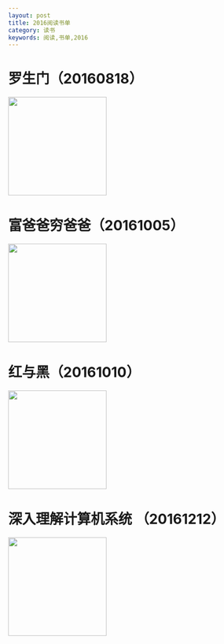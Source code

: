 ```yaml
---
layout: post
title: 2016阅读书单
category: 读书
keywords: 阅读,书单,2016
---
```


# 罗生门（20160818）

<img src="https://gss2.bdstatic.com/9fo3dSag_xI4khGkpoWK1HF6hhy/baike/c0%3Dbaike92%2C5%2C5%2C92%2C30/sign=470794cfac86c9171c0e5a6ba8541baa/6f061d950a7b0208a9394fd669d9f2d3572cc811.jpg"  width="200">

# 富爸爸穷爸爸（20161005）

<img src="https://gss1.bdstatic.com/9vo3dSag_xI4khGkpoWK1HF6hhy/baike/c0%3Dbaike80%2C5%2C5%2C80%2C26/sign=10249c1c6c061d95694b3f6a1a9d61b4/e4dde71190ef76c61eca1e0f9f16fdfaaf5167fe.jpg"  width="200">

# 红与黑（20161010）

<img src="https://gss2.bdstatic.com/9fo3dSag_xI4khGkpoWK1HF6hhy/baike/c0%3Dbaike80%2C5%2C5%2C80%2C26/sign=e3c9911d7bec54e755e1124cd851f035/43a7d933c895d1436fbdf80073f082025baf07cd.jpg"  width="200">

# 深入理解计算机系统 （20161212）

<img src="https://gss0.bdstatic.com/-4o3dSag_xI4khGkpoWK1HF6hhy/baike/c0%3Dbaike272%2C5%2C5%2C272%2C90/sign=4b416bb04f2309f7f362a54013676796/023b5bb5c9ea15ce32d89e2dbf003af33a87b2db.jpg"  width="200">
